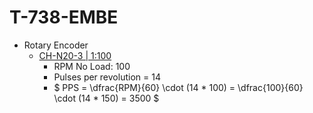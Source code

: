 # T-738-EMBE

- Rotary Encoder
    -   [CH-N20-3 | 1:100](https://www.adafruit.com/product/4640) 
        - RPM No Load: 100
        - Pulses per revolution = 14
        - $ PPS = \dfrac{RPM}{60} \cdot (14 * 100) = \dfrac{100}{60} \cdot (14 * 150) = 3500 $
